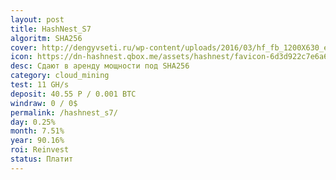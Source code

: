 ```yaml
---
layout: post
title: HashNest_S7
algoritm: SHA256
cover: http://dengyvseti.ru/wp-content/uploads/2016/03/hf_fb_1200X630_eng-1024x538.png
icon: https://dn-hashnest.qbox.me/assets/hashnest/favicon-6d3d922c7e6a602440a62a3894956c3e.ico
desc: Сдают в аренду мощности под SHA256
category: cloud_mining
test: 11 GH/s
deposit: 40.55 Р / 0.001 BTC
windraw: 0 / 0$
permalink: /hashnest_s7/
day: 0.25%
month: 7.51%
year: 90.16%
roi: Reinvest
status: Платит
---
```


